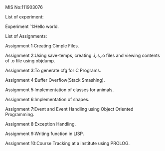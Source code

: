 MIS No:111903076

List of experiment:

Experiment `1:Hello world.


List of Assignments:

Assignment 1:Creating Gimple Files.

Assignment 2:Using save-temps, creating .i,.s,.o files and viewing contents of .o file using objdump.

Assignment 3:To generate cfg for C Programs.

Assignment 4:Buffer Overflow(Stack Smashing).

Assignment 5:Implementation of classes for animals.

Assignment 6:Implementation of shapes.

Assignment 7:Event and Event Handling using Object Oriented Programming.

Assignment 8:Exception Handling.

Assignment 9:Writing function in LISP. 

Assignment 10:Course Tracking at a institute using PROLOG.


